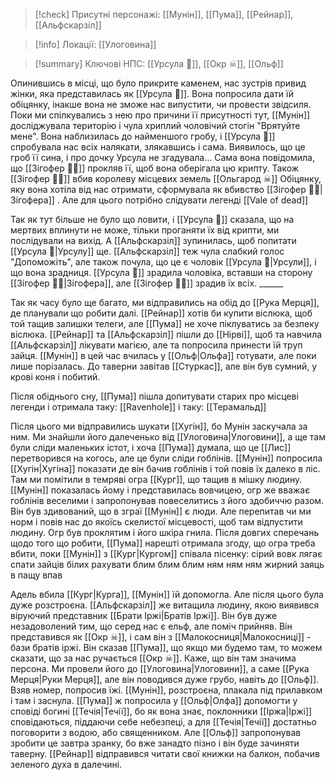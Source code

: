 > [!check] Присутні персонажі: [[Мунін]], [[Пума]], [[Рейнар]], [[Альфскарзіл]]

> [!info] Локації: [[Улоговина]]

> [!summary] Ключові НПС: [[Урсула 👻]], [[Окр ☠]], [[Ольф]]

Опинившись в місці, що було прикрите каменем, нас зустрів привид жінки, яка представилась як [[Урсула 👻]]. Вона попросила дати їй обіцянку, інакше вона не зможе нас випустити, чи провести звідсиля. 
Поки ми спілкувались з нею про причини її присутності тут, [[Мунін]] досліджувала територію і чула хриплий чоловічий стогін "Врятуйте мене". Вона наблизилась до найменшого гробу, і [[Урсула 👻]] спробувала нас всіх налякати, злякавшись і сама. Виявилось, що це гроб її сина, і про дочку Урсула не згадувала... 
Сама вона повідомила, що [[Зігофер 🧟‍♂️]] прокляв її, щоб вона оберігала цю крипту. Також [[Зігофер 🧟‍♂️]] вбив королеву місцевих земель [[Ольгарод ☠]]
Обіцянку, яку вона хотіла від нас отримати, сформувала як вбивство [[Зігофер 🧟‍♂️|Зігофера]] . Але для цього потрібно слідувати легенді [[Vale of dead]]

Так як тут більше не було що ловити, і [[Урсула 👻]] сказала, що на мертвих вплинути не може, тільки проганяти їх від крипти, ми послідували на вихід. А [[Альфскарзіл]] зупинилась, щоб попитати [[Урсула 👻|Урсулу]] ще.  [[Альфскарзіл]] теж чула слабкий голос "Допоможіть", але також почула, що це є чоловік [[Урсула 👻|Урсули]], і що вона зрадниця. [[Урсула 👻]] зрадила чоловіка, вставши на сторону [[Зігофер 🧟‍♂️|Зігофера]], але [[Зігофер 🧟‍♂️]] зрадив їх всіх.  ______

Так як часу було ще багато, ми відправились на обід до [[Рука Мерця]], де планували що робити далі. [[Рейнар]] хотів би купити віслюка, щоб той тащив залишки телеги, але [[Пума]] не хоче піклуватись за безпеку віслюка.
[[Рейнар]] та [[Альфскарзіл]] пішли до [[Нірві]], щоб та навчила [[Альфскарзіл]] лікувати магією, але та попросила принести їй труп зайця.
[[Мунін]] в цей час вчилась у [[Ольф|Ольфа]] готувати, але поки лише порізалась.
До таверни завітав [[Стуркас]], але він був сумний, у крові коня і побитий. 

Після обіднього сну, [[Пума]] пішла допитувати старих про місцеві легенди і отримала таку: [[Ravenhole]]
і таку:  [[Терамальд]]

Після цього ми відправились шукати [[Хугін]], бо Мунін заскучала за ним. Ми знайшли його далеченько від [[Улоговина|Улоговини]], а ще там були сліди маленьких істот, і хоча [[Пума]] думала, що це [[Лис]] перетворився на когось, але це були сліди гоблінів. [[Мунін]] попросила [[Хугін|Хугіна]] показати де він бачив гоблінів і той повів їх далеко в ліс. Там ми помітили в темряві огра [[Кург]], що тащив в мішку людину. 
[[Мунін]] показалась йому і представилась вовчицею, огр же вважає гоблінів веселими і запропонував повеселитись з його здобиччю разом. Він був здивований, що в зграї [[Мунін]] є люди. Але перепитав чи ми норм і повів нас до якоїсь скелистої місцевості, щоб там відпустити людину. Огр був проклятим і його шкіра гнила. 
Після довгих сперечань щодо того що робити, [[Пума]] нарешті отримала згоду, що огра треба вбити, поки [[Мунін]] з [[Кург|Кургом]] співала пісенку:
сірий вовк лягає спати
зайців білих рахувати
блим блим блим
ням ням ням
жирний заяць в пащу впав

Адель вбила [[Кург|Курга]], [[Мунін]] їй допомогла. Але після цього була дуже розстроєна. [[Альфскарзіл]] же витащила людину, якою виявився віруючий представник [[Брати Іржі|Братів Іржі]]. Він був дуже незадоволений тим, що серед нас є ельф, але поміч прийняв. Він представився як [[Окр ☠]], і сам він з [[Малокосниця|Малокосниці]] - бази братів іржі.  Він сказав [[Пума]], що якщо ми будемо там, то можем сказати, що за нас ручається [[Окр ☠]]. Каже, що він там значима персона.
Ми провели його до [[Улоговина|Улоговини]], а саме [[Рука Мерця|Руки Мерця]], але він поводився дуже грубо, навіть до [[Ольф]]. Взяв номер, попросив їжі.
[[Мунін]], розстроєна, плакала під прилавком і там і заснула. [[Пума]] ж попросила у [[Ольф|Олфа]] допомогти у сповіді богині [[Течія|Течії]], бо як вона знає, поклонники [[Іржа|Іржі]] сповідаються, піддаючи себе небезпеці, а для [[Течія|Течії]] достатньо поговорити з водою, або священником. Але [[Ольф]] запропонував зробити це завтра зранку, бо вже занадто пізно і він буде зачиняти таверну. [[Рейнар]] відправився читати свої книжки на балкон, побачив зеленого духа в далечині.
